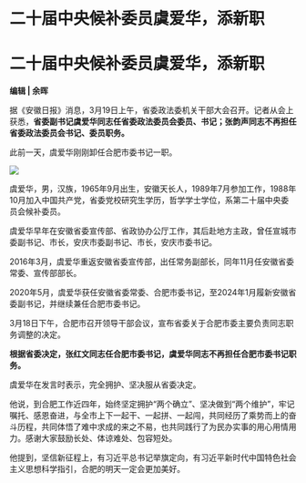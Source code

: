 # 二十届中央候补委员虞爱华，添新职

# 二十届中央候补委员虞爱华，添新职

**编辑 | 余晖**

据《安徽日报》消息，3月19日上午，省委政法委机关干部大会召开。记者从会上获悉，**省委副书记虞爱华同志任省委政法委员会委员、书记；张韵声同志不再担任省委政法委员会书记、委员职务。**

此前一天，虞爱华刚刚卸任合肥市委书记一职。

![](https://inews.gtimg.com/news_bt/O-zzB5X1Ze4SRAvsonPaxTuIFzDAsZzONLW87KoBYruS4AA/1000)

虞爱华，男，汉族，1965年9月出生，安徽天长人，1989年7月参加工作，1988年10月加入中国共产党，省委党校研究生学历，哲学学士学位，系第二十届中央委员会候补委员。

虞爱华早年在安徽省委宣传部、省政协办公厅工作，其后赴地方主政，曾任宣城市委副书记、市长，安庆市委副书记、市长，安庆市委书记。

2016年3月，虞爱华重返安徽省委宣传部，出任常务副部长，同年11月任安徽省委常委、宣传部部长。

2020年5月，虞爱华获任安徽省委常委、合肥市委书记，至2024年1月履新安徽省委副书记，并继续兼任合肥市委书记。

3月18日下午，合肥市召开领导干部会议，宣布省委关于合肥市委主要负责同志职务调整的决定。

**根据省委决定，张红文同志任合肥市委书记，虞爱华同志不再担任合肥市委书记职务。**

虞爱华在发言时表示，完全拥护、坚决服从省委决定。

他说，到合肥工作近四年，始终坚定拥护“两个确立”、坚决做到“两个维护”，牢记嘱托、感恩奋进，与全市上下一起干、一起拼、一起闯，共同经历了乘势而上的奋斗历程，共同体悟了难中求成的来之不易，也共同践行了为民办实事的用心用情用力。感谢大家鼓励长处、体谅难处、包容短处。

他提到，坚信新征程上，有习近平总书记举旗定向，有习近平新时代中国特色社会主义思想科学指引，合肥的明天一定会更加美好。

